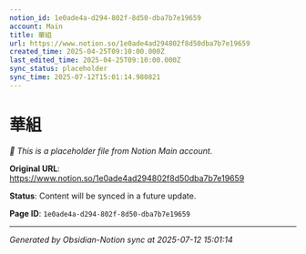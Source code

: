 ```yaml
---
notion_id: 1e0ade4a-d294-802f-8d50-dba7b7e19659
account: Main
title: 華組
url: https://www.notion.so/1e0ade4ad294802f8d50dba7b7e19659
created_time: 2025-04-25T09:10:00.000Z
last_edited_time: 2025-04-25T09:10:00.000Z
sync_status: placeholder
sync_time: 2025-07-12T15:01:14.980821
---
```


# 華組

*🔄 This is a placeholder file from Notion Main account.*

**Original URL**: https://www.notion.so/1e0ade4ad294802f8d50dba7b7e19659

**Status**: Content will be synced in a future update.

**Page ID**: `1e0ade4a-d294-802f-8d50-dba7b7e19659`

---

*Generated by Obsidian-Notion sync at 2025-07-12 15:01:14*
